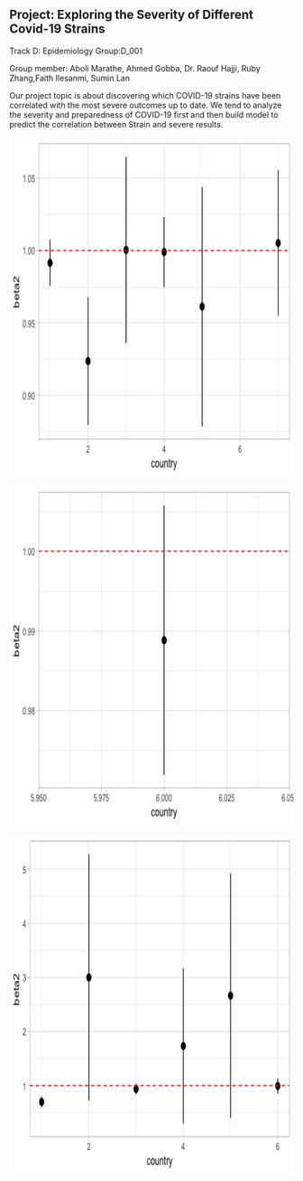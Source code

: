 ## Project: Exploring the Severity of Different Covid-19 Strains

Track D: Epidemiology Group:D_001

Group member: Aboli Marathe, Ahmed Gobba, Dr. Raouf Hajji, Ruby Zhang,Faith Ilesanmi, Sumin Lan

Our project topic is about discovering which COVID-19 strains have been correlated with the most severe outcomes up to date. We tend to analyze the severity and preparedness of COVID-19 first and then build model to predict the correlation between Strain and severe results.


  
  <img src="beta2.png"  width="800" height="600"><BR>
  
  <img src="beta3.png"  width="800" height="600"><BR>


  <img src="beta4.png"  width="800" height="600"><BR>
